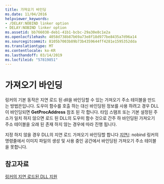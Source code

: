```yaml
---
title: 가져오기 바인딩
ms.date: 11/04/2016
helpviewer_keywords:
- /DELAY:NOBIND linker option
- DELAY:NOBIND linker option
ms.assetid: bb766038-deb1-41b1-bcbc-29a30e8c1e2a
ms.openlocfilehash: 4058d738b87b69a73e8f18d977be8435a7d96a14
ms.sourcegitcommit: 8105b7003b89b73b4359644ff4281e1595352dda
ms.translationtype: MT
ms.contentlocale: ko-KR
ms.lasthandoff: 03/14/2019
ms.locfileid: "57819851"
---
```

# <a name="binding-imports"></a>가져오기 바인딩

링커의 기본 동작은 지연 로드 된 dll을 바인딩할 수 있는 가져오기 주소 테이블을 만드는 방법은입니다. 도우미 함수를 호출 하는 대신 바인딩된 정보를 사용 하려고 경우 DLL이 바인딩되면 **GetProcAddress** 참조 된 각 합니다. 타임 스탬프 또는 기본 설정된 주소가 일치 하지 않으면 로드 된 DLL의 도우미 함수 것으로 간주 하 바인딩된 가져오기 주소 테이블을 오래 된 존재 하지 않는 경우에 따라 진행 됩니다.

지정 하지 않을 경우 DLL의 지연 로드 가져오기 바인딩할 합니다 [지연/](delay-delay-load-import-settings.md): nobind 링커의 명령줄에서 이미지 파일의 생성 및 사용 중인 공간에서 바인딩된 가져오기 주소 테이블을 못합니다.

## <a name="see-also"></a>참고자료

[링커의 지연 로드된 DLL 지원](linker-support-for-delay-loaded-dlls.md)
